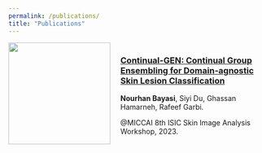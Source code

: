 ```yaml
---
permalink: /publications/
title: "Publications"
---
```


<div style="display: flex; align-items: center;">
    <img src="http://nourhanb.github.io/images/Continual-GEN_block.jpg" style="width: 200px; height: auto; margin-right: 20px;">
    <div>
        <h3><a href="https://workshop2023.isic-archive.com/paper_bayasi.pdf">Continual-GEN: Continual Group Ensembling for Domain-agnostic Skin Lesion Classification</a></h3>
        <p><strong>Nourhan Bayasi</strong>, Siyi Du, Ghassan Hamarneh, Rafeef Garbi.</p>
        <p>@MICCAI 8th ISIC Skin Image Analysis Workshop, 2023.</p>
    </div>
</div>
